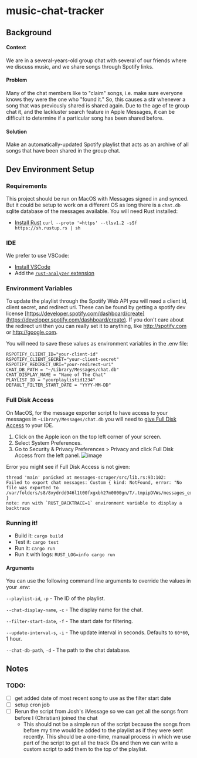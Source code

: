 # music-chat-tracker

## Background
#### Context
We are in a several-years-old group chat with several of our friends where we discuss music, and we share songs through Spotify links.
#### Problem
Many of the chat members like to "claim" songs, i.e. make sure everyone knows they were the one who "found it." So, this causes a stir whenever a song that was previously shared is shared again. Due to the age of te group chat it, and the lackluster search feature in Apple Messages, it can be difficult to determine if a particular song has been shared before.
#### Solution
Make an automatically-updated Spotify playlist that acts as an archive of all songs that have been shared in the group chat.

## Dev Environment Setup
### Requirements
This project should be run on MacOS with Messages signed in and synced. But it could be setup to work on a different OS as long there is a `chat.db` sqlite database of the messages available.
You will need Rust installed:
- [Install Rust](https://www.rust-lang.org/tools/install) `curl --proto '=https' --tlsv1.2 -sSf https://sh.rustup.rs | sh`

### IDE
We prefer to use VSCode:
- [Install VSCode](https://code.visualstudio.com/download)
- Add the [`rust-analyzer` extension](https://marketplace.visualstudio.com/items?itemName=rust-lang.rust-analyzer)

### Environment Variables
To update the playlist through the Spotify Web API you will need a client id, client secret, and redirect uri. These can be found by getting a spotify dev license
[https://developer.spotify.com/dashboard/create](https://developer.spotify.com/dashboard/create). If you don't care about the redirect uri then you can really set it to anything, like http://spotify.com or http://google.com.

You will need to save these values as environment variables in the .env file:
```
RSPOTIFY_CLIENT_ID="your-client-id"
RSPOTIFY_CLIENT_SECRET="your-client-secret"
RSPOTIFY_REDIRECT_URI="your-redirect-uri"
CHAT_DB_PATH = "~/Library/Messages/chat.db"
CHAT_DISPLAY_NAME = "Name of The Chat"
PLAYLIST_ID = "yourplaylistid1234"
DEFAULT_FILTER_START_DATE = "YYYY-MM-DD"
```

### Full Disk Access
On MacOS, for the message exporter script to have access to your messages in `~Library/Messages/chat.db` you will need to [give Full Disk Access](https://kb.synology.com/en-us/C2/tutorial/How_to_enable_Full_Disk_Access_on_a_Mac) to your IDE.
1. Click on the Apple icon on the top left corner of your screen.
2. Select System Preferences.
3. Go to Security & Privacy Preferences > Privacy and click Full Disk Access from the left panel.
![image](https://github.com/christianaaronschroeder/music-chat-tracker/assets/43764673/41a6f93d-39e2-4e0e-a40a-b6f601a2e370)

Error you might see if Full Disk Access is not given:
```
thread 'main' panicked at messages-scraper/src/lib.rs:93:102:
Failed to export chat messages: Custom { kind: NotFound, error: "No file was exported to /var/folders/s8/8xydrdd946l1t00fxgxbh27m0000gn/T/.tmpipDVWs/messages_export.html" }
note: run with `RUST_BACKTRACE=1` environment variable to display a backtrace
```

### Running it!
- Build it: `cargo build`
- Test it: `cargo test`
- Run it: `cargo run`
- Run it with logs: `RUST_LOG=info cargo run`
#### Arguments
You can use the following command line arguments to override the values in your .env:

`--playlist-id`, `-p` - The ID of the playlist.

`--chat-display-name`, `-c` - The display name for the chat.

`--filter-start-date`, `-f` - The start date for filtering.

`--update-interval-s`, `-i` - The update interval in seconds. Defaults to `60*60`, 1 hour.

`--chat-db-path`, `-d` - The path to the chat database.

## Notes
### TODO:
- [ ] get added date of most recent song to use as the filter start date
- [ ] setup cron job
- [ ] Rerun the script from Josh's iMessage so we can get all the songs from before I (Christian) joined the chat
    - This should not be a simple run of the script because the songs from before my time would be added to the playlist as if they were sent recently. This should be a one-time, manual process in which we use part of the script to get all the track IDs and then we can write a custom script to add them to the top of the playlist.
